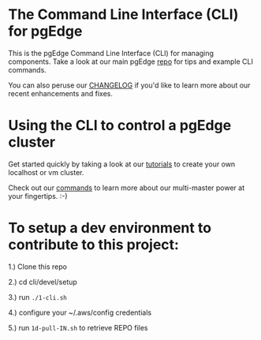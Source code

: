 # The Command Line Interface (CLI) for pgEdge

This is the pgEdge Command Line Interface (CLI) for managing components. 
Take a look at our main pgEdge [repo](https://github.com/pgEdge/pgedge) for tips and example CLI commands.

You can also peruse our [CHANGELOG](https://github.com/pgEdge/pgedge/blob/main/CHANGELOG.md) if you'd like to learn more about our recent enhancements and fixes.

# Using the CLI to control a pgEdge cluster

Get started quickly by taking a look at our [tutorials](https://github.com/pgEdge/pgedge/tree/main/cli/tutorials) to create your own localhost or vm cluster.

Check out our [commands](https://github.com/pgEdge/pgedge/tree/main?tab=readme-ov-file#cli-commands) to learn more about our multi-master power at your fingertips. :-)


# To setup a dev environment to contribute to this project:

1.) Clone this repo

2.) cd cli/devel/setup

3.) run `./1-cli.sh`

4.) configure your ~/.aws/config credentials

5.) run `1d-pull-IN.sh` to retrieve REPO files

